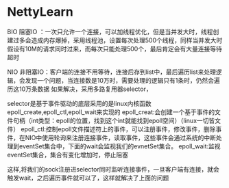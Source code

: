 # NettyLearn
BIO 阻塞IO ：一次只允许一个连接，可以加线程优化，但是当并发大时，线程创建过多会造成内存爆掉，采用线程池，设置每次处理500个线程，同样当并发大时
假设有10M的请求同时过来，而每次只能处理500个，最后肯定会有大量连接等待超时

NIO 非阻塞IO：客户端的连接不用等待，连接后存到list中，最后遍历list来处理逻辑，会发现一个问题，当连接数是10万时，需要处理的逻辑只有1条时，仍然会遍历这10万条数据
如果解决，采用多路复用器selector，

selector是基于事件驱动的底层采用的是linux内核函数epoll_create,epoll_ctl,epoll_wait来实现的
epoll_creat:会创建一个基于事件的文件句柄（int类型：epoll的位置，找到这个int就能找到epoll空间）（linux一切皆文件）
epoll_ctl:控制epoll文件描述符上的事件，可以注册事件，修改事件，删除事件，在NIO中使用轮询来注册连接事件，读取事件，这些事件会通过系统的中断处理到eventSet集合中，下面的wait会监视我们的evnetSet集合。
epoll_wait:监视eventSet集合，集合有变化增加时，停止阻塞

这样,将我们的sock注册进selector同时监听连接事件，一旦客户端有连接，就会触发wait，之后遍历事件就可以了，这样就解决了上面的问题
